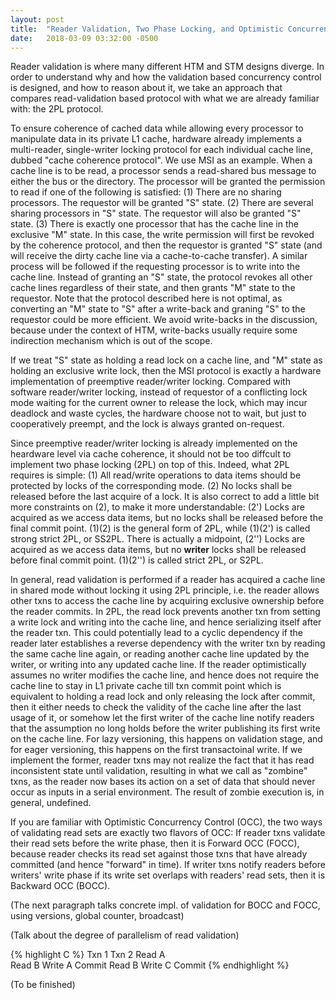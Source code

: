 ```yaml
---
layout: post
title:  "Reader Validation, Two Phase Locking, and Optimistic Concurrency Control"
date:   2018-03-09 03:32:00 -0500
---
```


Reader validation is where many different HTM and STM designs diverge. In order to understand why and how the 
validation based concurrency control is designed, and how to reason about it, we take an approach that compares
read-validation based protocol with what we are already familiar with: the 2PL protocol.

To ensure coherence of cached data while allowing every processor to manipulate data in its private L1 cache, hardware already implements 
a multi-reader, single-writer locking protocol for each individual cache line, dubbed "cache coherence protocol". We use MSI as 
an example. When a cache line is to be read, a processor sends a read-shared bus message to either the bus or the directory. The processor
will be granted the permission to read if one of the following is satisfied: (1) There are no sharing processors. The requestor will be
granted "S" state. (2) There are several sharing processors in "S" state. The requestor will also be granted "S" state. (3) There is 
exactly one processor that has the cache line in the exclusive "M" state. In this case, the write permission will first be revoked by the 
coherence protocol, and then the requestor is granted "S" state (and will receive the dirty cache line via a cache-to-cache transfer). A 
similar process will be followed 
if the requesting processor is to write into the cache line. Instead of granting an "S" state, the protocol revokes all other cache lines 
regardless of their state, and then grants "M" state to the requestor. Note that the protocol described here is not optimal,
as converting an "M" state to "S" after a write-back and graning "S" to the requestor could be more efficient. We avoid write-backs
in the discussion, because under the context of HTM, write-backs usually require some indirection mechanism which is out of the scope.

If we treat "S" state as holding a read lock on a cache line, and "M" state as holding an exclusive write lock, then the MSI 
protocol is exactly a hardware implementation of preemptive reader/writer locking. Compared with software reader/writer locking,
instead of requestor of a conflicting lock mode waiting for the current owner to release the lock, which may incur deadlock and 
waste cycles, the hardware choose not to wait, but just to cooperatively preempt, and the lock is always granted on-request. 

Since preemptive reader/writer locking is already implemented on the heardware level via cache coherence, it should not be too
diffcult to implement two phase locking (2PL) on top of this. Indeed, what 2PL requires is simple: (1) All read/write operations
to data items should be protected by locks of the corresponding mode. (2) No locks shall be released before the last acquire of
a lock. It is also correct to add a little bit more constraints on (2), to make it more understandable: (2') Locks are acquired 
as we access data items, but no locks shall be released before the final commit point. (1)(2) is the general form of 2PL, while
(1)(2') is called strong strict 2PL, or SS2PL. There is actually a midpoint, (2'') Locks are acquired as we access
data items, but no **writer** locks shall be released before final commit point. (1)(2'') is called strict 2PL, or S2PL.

In general, read validation is performed if a reader has acquired a cache line in shared mode without locking it using 2PL
principle, i.e. the reader allows other txns to access the cache line by acquiring exclusive ownership before the reader commits. 
In 2PL, the read lock prevents another txn from setting a write lock and writing into the cache line, and hence 
serializing itself after the reader txn. This could potentially lead to a cyclic dependency if the reader later establishes a reverse 
dependency with the writer txn by reading the same cache line again, or reading another cache line updated by the writer, 
or writing into any updated cache line. If the reader optimistically assumes no writer modifies the cache line, and hence
does not require the cache line to stay in L1 private cache till txn commit point which is equivalent to holding a read lock and 
only releasing the lock after commit, then it either 
needs to check the validity of the cache line after the last usage of it, or 
somehow let the first writer of the cache line notify readers that the assumption no long holds before the writer publishing its first 
write on the cache line. For lazy versioning, this happens on validation stage, and for eager versioning, this happens on the first 
transactoinal write. If we implement the former, reader txns may not realize the fact that it has read inconsistent state until 
validation, resulting in what we call as "zombine" txns, as the reader now bases its action on a set of data that should never
occur as inputs in a serial environment. The result of zombie execution is, in general, undefined.

If you are familiar with Optimistic Concurrency Control (OCC), the two ways of validating read sets are exactly
two flavors of OCC: If reader txns validate their read sets before the write phase, then it is Forward OCC (FOCC), because reader 
checks its read set against those txns that have already committed (and hence "forward" in time). If writer txns 
notify readers before writers' write phase if its write set overlaps with readers' read sets, then it is Backward OCC (BOCC).

(The next paragraph talks concrete impl. of validation for BOCC and FOCC, using versions, global counter, broadcast)

(Talk about the degree of parallelism of read validation)

{% highlight C %}
 Txn 1               Txn 2
Read  A      
                    Read  B
                    Write A
                    Commit
Read  B
Write C
Commit
{% endhighlight %}

(To be finished)